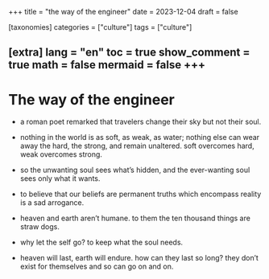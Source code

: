 +++
title = "the way of the engineer"
date = 2023-12-04
draft = false
 

[taxonomies]
categories = ["culture"]
tags = ["culture"]

[extra]
lang = "en"
toc = true
show_comment = true
math = false
mermaid = false
+++
---

# The way of the engineer

- a roman poet remarked that travelers change their sky but not their soul.

- nothing in the world is as soft, as weak, as water; nothing else can wear away the hard, the strong, and remain unaltered. soft overcomes hard, weak overcomes strong.

- so the unwanting soul sees what’s hidden, and the ever-wanting soul sees only what it wants.

- to believe that our beliefs are permanent truths which encompass reality is a sad arrogance.

- heaven and earth aren’t humane. to them the ten thousand things are straw dogs.

- why let the self go? to keep what the soul needs.

- heaven will last, earth will endure. how can they last so long? they don’t exist for themselves and so can go on and on.